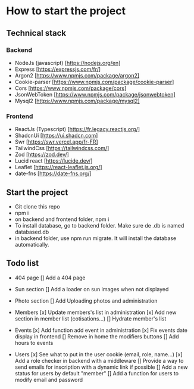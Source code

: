 # How to start the project

## Technical stack

### Backend

- NodeJs (javascript) [https://nodejs.org/en]
- Express [https://expressjs.com/fr/]
- Argon2 [https://www.npmjs.com/package/argon2]
- Cookie-parser [https://www.npmjs.com/package/cookie-parser]
- Cors [https://www.npmjs.com/package/cors]
- JsonWebToken [https://www.npmjs.com/package/jsonwebtoken]
- Mysql2 [https://www.npmjs.com/package/mysql2]

### Frontend

- ReactJs (Typescript) [https://fr.legacy.reactjs.org/]
- ShadcnUi [https://ui.shadcn.com]
- Swr [https://swr.vercel.app/fr-FR]
- TailwindCss [https://tailwindcss.com/]
- Zod [https://zod.dev/]
- Lucid react [https://lucide.dev/]
- Leaflet [https://react-leaflet.js.org/]
- date-fns [https://date-fns.org/]

## Start the project

- Git clone this repo
- npm i
- on backend and frontend folder, npm i
- To install database, go to backend folder. Make sure de .db is named databased.db
- in backend folder, use npm run migrate. It will install the database automatically.

## Todo list

- 404 page
[] Add a 404 page

- Sun section
[] Add a loader on sun images when not displayed

- Photo section
[] Add Uploading photos and administration

- Members
[x] Update members's list in administration
[x] Add new section in member list (cotisations...)
[] Hydrate member's list

- Events
[x] Add function add event in administration
[x] Fix events date display in frontend
[] Remove in home the modifiers buttons
[] Add hours to events

- Users
[x] See what to put in the user cookie (email, role, name...)
[x] Add a role checker in backend with a middleware
[] Provide a way to send emails for inscription with a dynamic link if possible
[] Add a new status for users by default "member"
[] Add a function for users to modify email and password
